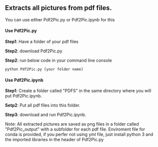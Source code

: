 ## Extracts all pictures from pdf files. 

You can use either Pdf2Pic.py or Pdf2Pic.ipynb for this

#### Use Pdf2Pic.py

**Step1**: Have a folder of your pdf files

**Step2**: download Pdf2Pic.py

**Step2**: run below code in your command line console
```
python Pdf2Pic.py [your folder name]
```


#### Use Pdf2Pic.ipynb

**Step1**: Create a folder called "PDFS" in the same directory where you will put Pdf2Pic.ipynb. 

**Setp2**: Put all pdf files into this folder.

**Step3**: download and run Pdf2Pic.ipynb. 

Note: All extracted pictures are saved as png files in a folder called "Pdf2Pic_output" with a subfolder for each pdf file. Enviroment file for conda is provided, if you perfer not using yml file, just install python 3 and the imported libraries in the header of Pdf2Pic.py
